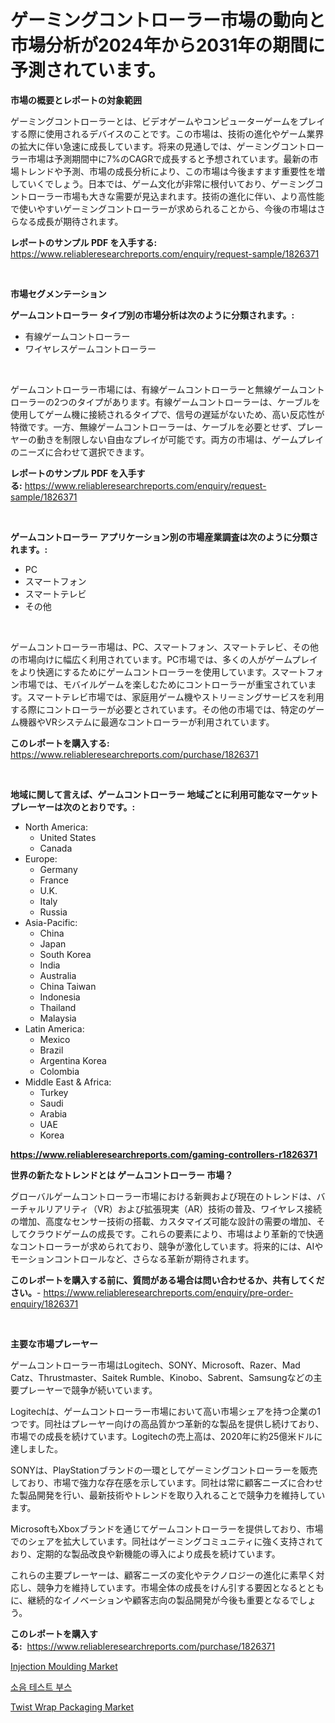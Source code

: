 <p><h1>ゲーミングコントローラー市場の動向と市場分析が2024年から2031年の期間に予測されています。</h1></p><p><strong>市場の概要とレポートの対象範囲</strong></p>
<p><p>ゲーミングコントローラーとは、ビデオゲームやコンピューターゲームをプレイする際に使用されるデバイスのことです。この市場は、技術の進化やゲーム業界の拡大に伴い急速に成長しています。将来の見通しでは、ゲーミングコントローラー市場は予測期間中に7%のCAGRで成長すると予想されています。最新の市場トレンドや予測、市場の成長分析により、この市場は今後ますます重要性を増していくでしょう。日本では、ゲーム文化が非常に根付いており、ゲーミングコントローラー市場も大きな需要が見込まれます。技術の進化に伴い、より高性能で使いやすいゲーミングコントローラーが求められることから、今後の市場はさらなる成長が期待されます。</p></p>
<p><strong>レポートのサンプル PDF を入手する:</strong> <a href="https://www.reliableresearchreports.com/enquiry/request-sample/1826371">https://www.reliableresearchreports.com/enquiry/request-sample/1826371</a></p>
<p>&nbsp;</p>
<p><strong>市場セグメンテーション</strong></p>
<p><strong>ゲームコントローラー タイプ別の市場分析は次のように分類されます。:</strong></p>
<p><ul><li>有線ゲームコントローラー</li><li>ワイヤレスゲームコントローラー</li></ul></p>
<p>&nbsp;</p>
<p><p>ゲームコントローラー市場には、有線ゲームコントローラーと無線ゲームコントローラーの2つのタイプがあります。有線ゲームコントローラーは、ケーブルを使用してゲーム機に接続されるタイプで、信号の遅延がないため、高い反応性が特徴です。一方、無線ゲームコントローラーは、ケーブルを必要とせず、プレーヤーの動きを制限しない自由なプレイが可能です。両方の市場は、ゲームプレイのニーズに合わせて選択できます。</p></p>
<p><strong>レポートのサンプル PDF を入手する:</strong>&nbsp;<a href="https://www.reliableresearchreports.com/enquiry/request-sample/1826371">https://www.reliableresearchreports.com/enquiry/request-sample/1826371</a></p>
<p>&nbsp;</p>
<p><strong> ゲームコントローラー アプリケーション別の市場産業調査は次のように分類されます。:</strong></p>
<p><ul><li>PC</li><li>スマートフォン</li><li>スマートテレビ</li><li>その他</li></ul></p>
<p>&nbsp;</p>
<p><p>ゲームコントローラー市場は、PC、スマートフォン、スマートテレビ、その他の市場向けに幅広く利用されています。PC市場では、多くの人がゲームプレイをより快適にするためにゲームコントローラーを使用しています。スマートフォン市場では、モバイルゲームを楽しむためにコントローラーが重宝されています。スマートテレビ市場では、家庭用ゲーム機やストリーミングサービスを利用する際にコントローラーが必要とされています。その他の市場では、特定のゲーム機器やVRシステムに最適なコントローラーが利用されています。</p></p>
<p><strong>このレポートを購入する:</strong>&nbsp; <a href="https://www.reliableresearchreports.com/purchase/1826371">https://www.reliableresearchreports.com/purchase/1826371</a></p>
<p>&nbsp;</p>
<p><strong>地域に関して言えば、ゲームコントローラー 地域ごとに利用可能なマーケットプレーヤーは次のとおりです。:</strong></p>
<p><ul>
    <li>
        North America:
        <ul>
            <li>United States</li>
            <li>Canada</li>
        </ul>
    </li>
    <li>
        Europe:
        <ul>
            <li>Germany</li>
            <li>France</li>
            <li>U.K.</li>
            <li>Italy</li>
            <li>Russia</li>
        </ul>
    </li>
    <li>
        Asia-Pacific:
        <ul>
            <li>China</li>
            <li>Japan</li>
            <li>South Korea</li>
            <li>India</li>
            <li>Australia</li>
            <li>China Taiwan</li>
            <li>Indonesia</li>
            <li>Thailand</li>
            <li>Malaysia</li>
        </ul>
    </li>
    <li>
        Latin America:
        <ul>
            <li>Mexico</li>
            <li>Brazil</li>
            <li>Argentina Korea</li>
            <li>Colombia</li>
        </ul>
    </li>
    <li>
        Middle East & Africa:
        <ul>
            <li>Turkey</li>
            <li>Saudi</li>
            <li>Arabia</li>
            <li>UAE</li>
            <li>Korea</li>
        </ul>
    </li>
    </ul></p>
<p><strong><a href="https://www.reliableresearchreports.com/gaming-controllers-r1826371">https://www.reliableresearchreports.com/gaming-controllers-r1826371</a></strong>&nbsp;</p>
<p><strong>世界の新たなトレンドとは ゲームコントローラー 市場？</strong></p>
<p><p>グローバルゲームコントローラー市場における新興および現在のトレンドは、バーチャルリアリティ（VR）および拡張現実（AR）技術の普及、ワイヤレス接続の増加、高度なセンサー技術の搭載、カスタマイズ可能な設計の需要の増加、そしてクラウドゲームの成長です。これらの要素により、市場はより革新的で快適なコントローラーが求められており、競争が激化しています。将来的には、AIやモーションコントロールなど、さらなる革新が期待されます。</p></p>
<p><strong>このレポートを購入する前に、質問がある場合は問い合わせるか、共有してください。</strong>- <a href="https://www.reliableresearchreports.com/enquiry/pre-order-enquiry/1826371">https://www.reliableresearchreports.com/enquiry/pre-order-enquiry/1826371</a></p>
<p>&nbsp;</p>
<p><strong>主要な市場プレーヤー</strong></p>
<p><p>ゲームコントローラー市場はLogitech、SONY、Microsoft、Razer、Mad Catz、Thrustmaster、Saitek Rumble、Kinobo、Sabrent、Samsungなどの主要プレーヤーで競争が続いています。</p><p>Logitechは、ゲームコントローラー市場において高い市場シェアを持つ企業の1つです。同社はプレーヤー向けの高品質かつ革新的な製品を提供し続けており、市場での成長を続けています。Logitechの売上高は、2020年に約25億米ドルに達しました。</p><p>SONYは、PlayStationブランドの一環としてゲーミングコントローラーを販売しており、市場で強力な存在感を示しています。同社は常に顧客ニーズに合わせた製品開発を行い、最新技術やトレンドを取り入れることで競争力を維持しています。</p><p>MicrosoftもXboxブランドを通じてゲームコントローラーを提供しており、市場でのシェアを拡大しています。同社はゲーミングコミュニティに強く支持されており、定期的な製品改良や新機能の導入により成長を続けています。</p><p>これらの主要プレーヤーは、顧客ニーズの変化やテクノロジーの進化に素早く対応し、競争力を維持しています。市場全体の成長をけん引する要因となるとともに、継続的なイノベーションや顧客志向の製品開発が今後も重要となるでしょう。</p></p>
<p><strong>このレポートを購入する:</strong>&nbsp;&nbsp;<a href="https://www.reliableresearchreports.com/purchase/1826371">https://www.reliableresearchreports.com/purchase/1826371</a></p>
<p><p><a href="https://www.linkedin.com/pulse/injection-moulding-market-furnish-information-size-share-dynamics-qf2uf?trackingId=QDMcoDKsHHfTqta4TjrmRA%3D%3D">Injection Moulding Market</a></p><p><a href="https://medium.com/@dunce678678/%EB%85%B8%EC%9D%B4%EC%A6%88-%ED%85%8C%EC%8A%A4%ED%8A%B8-%EB%B6%80%EC%8A%A4-%EC%8B%9C%EC%9E%A5-%EB%8F%99%ED%96%A5-%EB%B0%8F-%EC%8B%9C%EC%9E%A5-%EB%B6%84%EC%84%9D%EC%9D%80-2024-2031%EB%85%84%EA%B9%8C%EC%A7%80-%EC%98%88%EC%B8%A1%EB%90%A9%EB%8B%88%EB%8B%A4-645f0d434f7f">소음 테스트 부스</a></p><p><a href="https://www.linkedin.com/pulse/twist-wrap-packaging-market-size-growth-segmentation-regional-whoof?trackingId=pQnJt%2FXqcSWM4WxzrTeDpg%3D%3D">Twist Wrap Packaging Market</a></p></p>